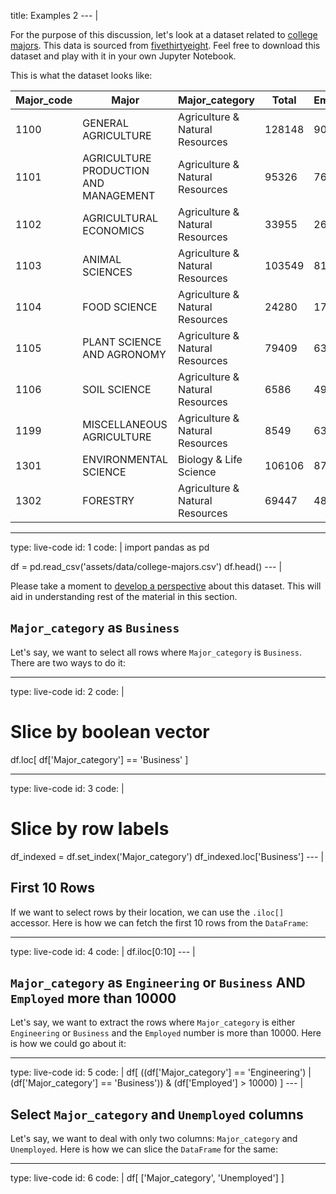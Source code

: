 title: Examples 2
--- |

  For the purpose of this discussion, let's look at a dataset related to [college majors](assets/data/college-majors.csv). This data is sourced from [fivethirtyeight](https://github.com/fivethirtyeight/data/tree/master/college-majors). Feel free to download this dataset and play with it in your own Jupyter Notebook.

  This is what the dataset looks like:

  | Major_code|Major|Major_category|Total|Employed|Employed_full_time_year_round|Unemployed |
  | - | - | - | - | - | - | - |
  | 1100|GENERAL AGRICULTURE|Agriculture & Natural Resources|128148|90245|74078|2423 |
  | 1101|AGRICULTURE PRODUCTION AND MANAGEMENT|Agriculture & Natural Resources|95326|76865|64240|2266 |
  | 1102|AGRICULTURAL ECONOMICS|Agriculture & Natural Resources|33955|26321|22810|821 |
  | 1103|ANIMAL SCIENCES|Agriculture & Natural Resources|103549|81177|64937|3619 |
  | 1104|FOOD SCIENCE|Agriculture & Natural Resources|24280|17281|12722|894 |
  | 1105|PLANT SCIENCE AND AGRONOMY|Agriculture & Natural Resources|79409|63043|51077|2070 |
  | 1106|SOIL SCIENCE|Agriculture & Natural Resources|6586|4926|4042|264 |
  | 1199|MISCELLANEOUS AGRICULTURE|Agriculture & Natural Resources|8549|6392|5074|261 |
  | 1301|ENVIRONMENTAL SCIENCE|Biology & Life Science|106106|87602|65238|4736 |
  | 1302|FORESTRY|Agriculture & Natural Resources|69447|48228|39613|2144 |

---
type: live-code
id: 1
code: |
  import pandas as pd

  df = pd.read_csv('assets/data/college-majors.csv')
  df.head()
--- |

  Please take a moment to [develop a perspective](/topic/perspective-on-data-in-data-analysis) about this dataset. This will aid in understanding rest of the material in this section.

  ## `Major_category` as `Business`

  Let's say, we want to select all rows where `Major_category` is `Business`. There are two ways to do it:

---
type: live-code
id: 2
code: |
  # Slice by boolean vector
  df.loc[ df['Major_category'] == 'Business' ]

---
type: live-code
id: 3
code: |
  # Slice by row labels
  df_indexed = df.set_index('Major_category')
  df_indexed.loc['Business']
--- |

  ## First 10 Rows

  If we want to select rows by their location, we can use the `.iloc[]` accessor. Here is how we can fetch the first 10 rows from the `DataFrame`:

---
type: live-code
id: 4
code: |
  df.iloc[0:10]
--- |

  ## `Major_category` as `Engineering` or `Business` AND `Employed` more than 10000

  Let's say, we want to extract the rows where `Major_category` is either `Engineering` or `Business` and the `Employed` number is more than 10000. Here is how we could go about it:

---
type: live-code
id: 5
code: |
  df[ ((df['Major_category'] == 'Engineering') | (df['Major_category'] == 'Business')) & (df['Employed'] > 10000) ]
--- |

  ## Select `Major_category` and `Unemployed` columns

  Let's say, we want to deal with only two columns: `Major_category` and `Unemployed`. Here is how we can slice the `DataFrame` for the same:

---
type: live-code
id: 6
code: |
  df[ ['Major_category', 'Unemployed'] ]
